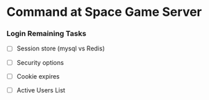 
# Command at Space Game Server

### Login Remaining Tasks

- [ ] Session store (mysql vs Redis)
- [ ] Security options  
- [ ] Cookie expires  
- [ ] Active Users List

